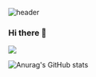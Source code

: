 ![header](https://capsule-render.vercel.app/api?type=Waving&color=E2E2FF&height=300&section=header&text=Welcome&fontSize=90)
### Hi there 👋


<img src="https://img.shields.io/badge/SpringBoot-3DDC84?style=flat-square&logo=SpringBoot&logoColor=white">


![Anurag's GitHub stats](https://github-readme-stats.vercel.app/api?username=JyHwa0702&show_icons=true&theme=radical)

<!--
**JyHwa0702/JyHwa0702** is a ✨ _special_ ✨ repository because its `README.md` (this file) appears on your GitHub profile.

Here are some ideas to get you started:

- 🔭 I’m currently working on ...
- 🌱 I’m currently learning ...
- 👯 I’m looking to collaborate on ...
- 🤔 I’m looking for help with ...
- 💬 Ask me about ...
- 📫 How to reach me: ...
- 😄 Pronouns: ...
- ⚡ Fun fact: ...
-->
